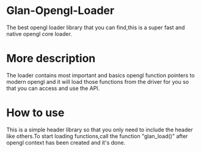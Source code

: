 # Glan-Opengl-Loader
The best opengl loader library that you can find,this is a super fast and native opengl core loader.
# More description
The loader contains most important and basics opengl function pointers to modern opengl and it will load those functions from the driver for you so that you can access and use the API.
# How to use
This is a simple header library so that you only need to include the header like others.To start loading functions,call the function "glan_load()" after opengl context has been created and it's done.

